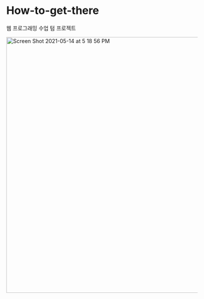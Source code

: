 # How-to-get-there
웹 프로그래밍 수업 텀 프로젝트

<img width="675" alt="Screen Shot 2021-05-14 at 5 18 56 PM" src="https://user-images.githubusercontent.com/54893898/118242588-77c0ed00-b4d8-11eb-8392-221875e5caf8.png">
